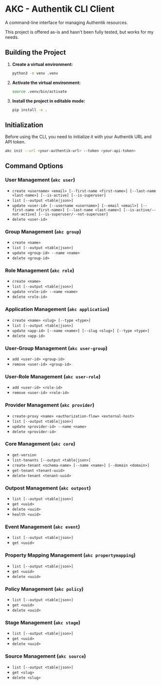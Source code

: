 # AKC - Authentik CLI Client

A command-line interface for managing Authentik resources.

This project is offered as-is and hasn't been fully tested, but works for my needs. 

## Building the Project

1.  **Create a virtual environment:**

    ```bash
    python3 -m venv .venv
    ```

2.  **Activate the virtual environment:**

    ```bash
    source .venv/bin/activate
    ```

3.  **Install the project in editable mode:**

    ```bash
    pip install -e .
    ```

## Initialization

Before using the CLI, you need to initialize it with your Authentik URL and API token.

```bash
akc init --url <your-authentik-url> --token <your-api-token>
```

## Command Options

### User Management (`akc user`)

*   `create <username> <email> [--first-name <first-name>] [--last-name <last-name>] [--is-active] [--is-superuser]`
*   `list [--output <table|json>]`
*   `update <user-id> [--username <username>] [--email <email>] [--first-name <first-name>] [--last-name <last-name>] [--is-active/--not-active] [--is-superuser/--not-superuser]`
*   `delete <user-id>`

### Group Management (`akc group`)

*   `create <name>`
*   `list [--output <table|json>]`
*   `update <group-id> --name <name>`
*   `delete <group-id>`

### Role Management (`akc role`)

*   `create <name>`
*   `list [--output <table|json>]`
*   `update <role-id> --name <name>`
*   `delete <role-id>`

### Application Management (`akc application`)

*   `create <name> <slug> [--type <type>]`
*   `list [--output <table|json>]`
*   `update <app-id> [--name <name>] [--slug <slug>] [--type <type>]`
*   `delete <app-id>`

### User-Group Management (`akc user-group`)

*   `add <user-id> <group-id>`
*   `remove <user-id> <group-id>`

### User-Role Management (`akc user-role`)

*   `add <user-id> <role-id>`
*   `remove <user-id> <role-id>`

### Provider Management (`akc provider`)

*   `create-proxy <name> <authorization-flow> <external-host>`
*   `list [--output <table|json>]`
*   `update <provider-id> --name <name>`
*   `delete <provider-id>`

### Core Management (`akc core`)

*   `get-version`
*   `list-tenants [--output <table|json>]`
*   `create-tenant <schema-name> [--name <name>] [--domain <domain>]`
*   `get-tenant <tenant-uuid>`
*   `delete-tenant <tenant-uuid>`

### Outpost Management (`akc outpost`)

*   `list [--output <table|json>]`
*   `get <uuid>`
*   `delete <uuid>`
*   `health <uuid>`

### Event Management (`akc event`)

*   `list [--output <table|json>]`
*   `get <uuid>`

### Property Mapping Management (`akc propertymapping`)

*   `list [--output <table|json>]`
*   `get <uuid>`
*   `delete <uuid>`

### Policy Management (`akc policy`)

*   `list [--output <table|json>]`
*   `get <uuid>`
*   `delete <uuid>`

### Stage Management (`akc stage`)

*   `list [--output <table|json>]`
*   `get <uuid>`
*   `delete <uuid>`

### Source Management (`akc source`)

*   `list [--output <table|json>]`
*   `get <slug>`
*   `delete <slug>`

